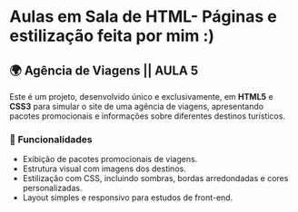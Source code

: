 # Aulas em Sala de HTML- Páginas e estilização feita por mim :)

## 🌍 Agência de Viagens  || AULA 5

Este é um projeto, desenvolvido único e exclusivamente, em **HTML5** e **CSS3** para simular o site de uma agência de viagens, apresentando pacotes promocionais e informações sobre diferentes destinos turísticos.  

### 📌 Funcionalidades  
- Exibição de pacotes promocionais de viagens.  
- Estrutura visual com imagens dos destinos.  
- Estilização com CSS, incluindo sombras, bordas arredondadas e cores personalizadas.  
- Layout simples e responsivo para estudos de front-end.  



